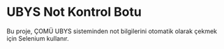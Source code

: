 # UBYS Not Kontrol Botu

Bu proje, ÇOMÜ UBYS sisteminden not bilgilerini otomatik olarak çekmek için Selenium kullanır.
 

